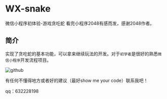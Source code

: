 WX-snake
======

   微信小程序初体验-游戏贪吃蛇
   看完小程序2048有感而发，感谢2048作者。

简介
---------
        
实现了贪吃蛇的基本功能，可以拿来继续玩法的开发。对于`初学者`是很好的熟悉`微信小程序`开发流程项目。<br/>

           
            
![github](https://github.com/pagnkelly/wx-snake/blob/master/snake.png)


有任何不懂得地方或者好的建议（最好show me your code）联系我吧！<br/>

qq：632228198